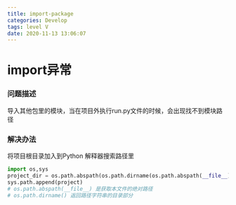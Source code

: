 ```yaml
---
title: import-package
categories: Develop
tags: level V
date: 2020-11-13 13:06:07
---
```


# import异常

### 问题描述

导入其他包里的模块，当在项目外执行run.py文件的时候，会出现找不到模块路径

### 解决办法

将项目根目录加入到Python 解释器搜索路径里

```python
import os,sys
project_dir = os.path.abspath(os.path.dirname(os.path.abspath(__file__)))
sys.path.append(project)
# os.path.abspath(__file__) 是获取本文件的绝对路径
# os.path.dirname() 返回路径字符串的目录部分
```

